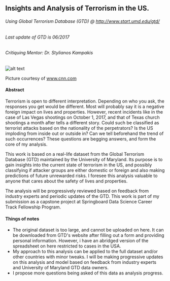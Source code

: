 
## Insights and Analysis of Terrorism in the US. 
###### Using Global Terrorism Database (GTD) @ http://www.start.umd.edu/gtd/
###### Last update of GTD is 06/2017
###### Critiquing Mentor: Dr. Stylianos Kampakis


![alt text](http://cdn.cnn.com/cnnnext/dam/assets/171031163817-11-manhattan-incident-1031-screengrab-exlarge-169.jpg)

Picture courtesy of www.cnn.com


#### Abstract

Terrorism is open to different interpretation. Depending on who you ask, the responses you get would be different. Most will probably say it is a negative foreign impact on lives and properties. However, recent incidents like in the case of Las Vegas shootings on October 1, 2017, and that of Texas church shootings a month after tells a different story. Could such be classified as terrorist attacks based on the nationality of the perpetrators? Is the US imploding from inside out or outside in? Can we tell beforehand the trend of such occurrences? These questions are begging answers, and form the core of my analysis. 

This work is based on a real-life dataset from the Global Terrorism Database (GTD) maintained by the University of Maryland. Its purpose is to gain insights into the current state of terrorism in the US, and possibly classifying if attacker groups are either domestic or foreign and also making predictions of future unrewarded risks. I foresee this analysis valuable to anyone that cares about the safety of lives and properties. 

The analysis will be progressively reviewed based on feedback from industry experts and periodic updates of the GTD. This work is part of my submission as a capstone project at Springboard Data Science Career Track Fellowship Program.
  


#### Things of notes  ###

- The original dataset is too large, and cannot be uploaded on here. It can be downloaded from GTD's website after filling out a form and providing personal information. However, i have an abridged version of the spreadsheet on here restricted to cases in the USA.
- My approach to this analysis can be applied to the full dataset and/or other countries with minor tweaks. I will be making progressive updates on this analysis and model based on feedback from industry experts and University of Maryland GTD data owners. 
- I propose more questions being asked of this data as analysis progress.


